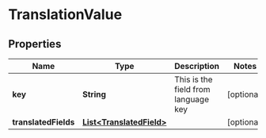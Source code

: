 

# TranslationValue


## Properties

Name | Type | Description | Notes
------------ | ------------- | ------------- | -------------
**key** | **String** | This is the field from language key |  [optional]
**translatedFields** | [**List&lt;TranslatedField&gt;**](TranslatedField.md) |  |  [optional]



